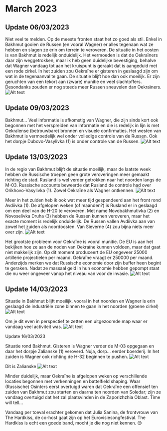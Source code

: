 # March 2023

## Update 06/03/2023

Niet veel te melden. Op de meeste fronten staat het zo goed als stil. Enkel in Bakhmut gooien de Russen (en vooral Wagner) er alles tegenaan wat ze hebben en slagen ze erin om terrein te veroveren. De situatie in het oosten is van Bakhmut is redelijk onduidelijk. Het vermoeden is dat de Oekraïners daar zijn weggetrokken, maar ik heb geen duidelijke bevestiging, behalve dat Wagner vandaag tot aan het kruispunt is geraakt dat is aangeduid met een rode cirkel. In het zuiden zou Oekraïne er gisteren in geslaagd zijn om wat in de tegenaanval te gaan. De situatie blijft hoe dan ook moeilijk. Er zijn geruchten van een tekort aan (zware) munitie en veel slachtoffers. Desondanks zouden er nog steeds meer Russen sneuvelen dan Oekraïners.
![Alt text](2023-03-Media/20230306a.png)

## Update 09/03/2023

Bakhmut… Veel informatie is afkomstig van Wagner, die zijn sinds kort ook begonnen met het verspreiden van informatie en die is redelijk in lijn is met Oekraïense (betrouwbare) bronnen en visuele confirmaties. Het westen van Bakhmut is vermoedelijk wel onder volledige controle van de Russen. Ook het dorpje Dubovo-Vasylivka (1) is onder controle van de Russen.
![Alt text](2023-03-Media/20230309a.png)

## Update 13/03/2023

In de regio van Bakhmut blijft de situatie moeilijk, maar de laatste week hebben de Russische troepen geen grote veroveringen meer gemaakt richting de stad. Rusland is wel verder getrokken naar het noorden langs de M-03. Russische accounts beweerde dat Rusland de controle had over Orikhovo-Vasylivka (1). Zowel Oekraïne als Wagner ontkennen.
![Alt text](2023-03-Media/20230313a.png)

Meer in het zuiden heb ik ook wat meer tijd gespendeerd aan het front rond Avdiivka (1). De afgelopen weken (of maanden?) is Rusland er in geslaagd om een deel van de H-20 te veroveren. Met name Novobakhmutivka (2) en Novoselivka Druha (3) hebben de Russen kunnen veroveren, maar het exacte moment is redelijk onduidelijk. De Russen vallen Avdiivka aan van zowel het zuiden als noordoosten. Van Sieverne (4) zou bijna niets meer over zijn.
![Alt text](2023-03-Media/20230313b.png)

Het grootste probleem voor Oekraïne is vooral munitie. De EU is aan het bekijken hoe ze aan de noden van Oekraïne kunnen voldoen, maar dat gaat niet makkelijk zijn. Op dit moment produceert de EU ongeveer 25000 artillerie projectielen per maand. Oekraïne vraagt er 250000 per maand. Anderzijds merken we dat Russische economie door zijn buffer heen begint te geraken. Nadat ze massaal geld in hun economie hebben gepompt staat die nu weer ongeveer vanop het niveau van voor de invasie.
![Alt text](2023-03-Media/20230313c.png)

## Update 14/03/2023
Situatie in Bakhmut blijft moeilijk, vooral in het noorden en Wagner is erin geslaagd de industriële zone binnen te gaan in het noorden (groene cirkel)
![Alt text](2023-03-Media/20230314a.png)

Om je dit even in perspectief te zetten een uitgezoomde map waar er vandaag veel activiteit was.
![Alt text](2023-03-Media/20230314b.png)

Update 16/03/2023

Situatie rond Bakhmut. Gisteren is Wagner verder de M-03 opgegaan en daar het dorpje Zalianske (1) veroverd. Nuja, dorp… eerder boerderij. In het zuiden is Wagner ook richting de H-32 beginnen te pushen.
![Alt text](2023-03-Media/20230316a.png)

Dit is Zalianske
![Alt text](2023-03-Media/20230316b.png)

Minder duidelijk, maar Oekraïne is afgelopen weken op verschillende locaties begonnen met verkenningen en battelfield shaping. Waar (Russische) Osinters eerst overtuigd waren dat Oekraïne een offensief ten zuiden van Bakhmut zou starten en daarna ten noorden van Soledar; zijn ze vandaag overtuigd dat het zal plaatsvinden in de Zaporizhzhia Oblast. Time will tell...

Vandaag per toeval erachter gekomen dat Julia Sanina, de frontvrouw van The Hardkiss, de co-host gaat zijn op het Eurovisiesongfestival. The Hardkiss is echt een goede band, mocht je die nog niet kennen. 😊
